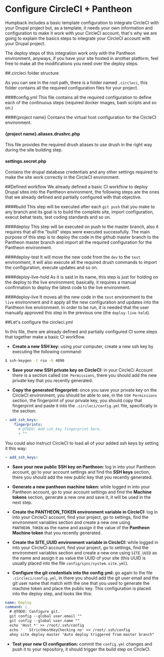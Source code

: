 # Configure CircleCI + Pantheon

Humpback includes a basic template configuration to integrate CircleCI with your Drupal project but, as a template, it needs your own information and configuration to make it work with your CircleCI account, that's why we are going to explain the basics steps to integrate your CircleCI account with your Drupal project.

The deploy steps of this integration work only with the Pantheon environment, anyways, if you have your site hosted in another platform, feel free to make all the modifications you need over the deploy steps.

##.circleci folder structure

As you can see in the root path, there is a folder named `.circleci`, this folder contains all the required configuration files for your project.

####config.yml
This file contains all the required configuration to define each of the continuous steps (required docker images, bash scripts and so on.)

####{project name}
Contains the virtual host configuration for the CircleCI environment.

#### {project name}.aliases.drushrc.php
This file provides the required drush aliases to use drush in the right way during the site building step.

#### settings.secret.php
Contains the drupal database credentials and any other settings required to make the site work correctly in the CircleCI environment.

##Defined workflow
We already defined a basic CI workflow to deploy Drupal sites into the Pantheon environment, the following steps are the ones that we already defined and partially configured with that objective.

####build
This step will be executed after each `git push` that you make to any branch and its goal is to build the complete site, import configuration, execut behat tests, test coding standards and so on.

####deploy
This step will be executed on push to the master branch, also it requires that all the "build" steps were executed successfully. The main purpose of this step is to deploy the code in the github master branch to the Pantheon master branch and import all the required configuration for the Pantheon environment.

####deploy-test
It will move the new code from the `dev` to the `test` environment, it will also execute all the required drush commands to import the configuration, execute updates and so on.

####deploy-live-hold
As it is said in its name, this step is just for holding on the deploy to the live environment; basically, it requires a manual confirmation to deploy the latest code to the live environment.

####deploy-live
It moves all the new code in the `test` environment to the `live` environment and it apply all the new configuration and updates into the Pantheon live environment. In order to be run, it is needed that the user manually approved this step in the previous one (the `deploy-live-hold`).

##Let's configure the circleci.yml

In this file, there are already defined and partially configured CI some steps that together make a basic CI workflow.

- **Create a new SSH key:** using your computer, create a new ssh key by executing the following command:
```bash
$ ssh-keygen -t rsa -b 4096
```

- **Save your new SSH private key on CircleCI:**  in your CircleCi Account there is a section called `SSH Permissions`, there you should add the new private key that you recently generated.

- **Copy the generated fingerprint:** once you save your private key on the CircleCI environment, you should be able to see, in the `SSH Permissions` section, the fingerprint of your private key, you should copy that fingerprint and paste it into the `.circleci/config.yml` file, specifically in the section:
```yml
- add_ssh_keys:
    fingerprints:
      # @TODO: Add ssh_key fingerprint here.
      - ""
```

You could also instruct CircleCI to load all of your added ssh keys by setting it this way:
```yml
- add_ssh_keys:
```

- **Save your new public SSH key on Pantheon:** log in into your Pantheon account, go to your account settings and find the **SSH keys** section, there you should add the new public key that you recently generated.

- **Generate a new pantheon machine token:**  while logged in into your Pantheon account, go to your account settings and find the **Machine tokens** section, generate a new one and save it, it will be used in the next step.

- **Create the PANTHEON_TOKEN environment variable in CircleCI:** log in into your CircleCI account, find your project, go to settings, find the environment variables section and create a new one using `PANTHEON_TOKEN` as the name and assign it the value of the **Pantheon Machine token** that you recently generated.

- **Create the SITE_UUID environment variable in CircleCI:** while logged in into your CircleCI account, find your project, go to settings, find the environment variables section and create a new one using `SITE_UUID` as the name and assign it as value the UUID of your site (this UUID is usually placed into the file `config/sync/system.site.yml`).

- **Configure the git credentials into the config.yml:** go again to the file `.circleci/config.yml`, in there you should add the git user email and the git user name that match with the one that you used to generate the machine token and place the public key. This configuration is placed into the deploy step, and looks like this:

```yml
name: Deploy
command: |
  # @TODO: Configure git.
  git config --global user.email ""
  git config --global user.name ""
  echo 'Host *' >> /root/.ssh/config
  echo '   StrictHostKeyChecking no' >> /root/.ssh/config
  ahoy site deploy master "Auto deploy triggered from master branch"
```

- **Test your new CI configuration:** commit the `config.yml` changes and push it to your repository, it should trigger the build step on CircleCI.
